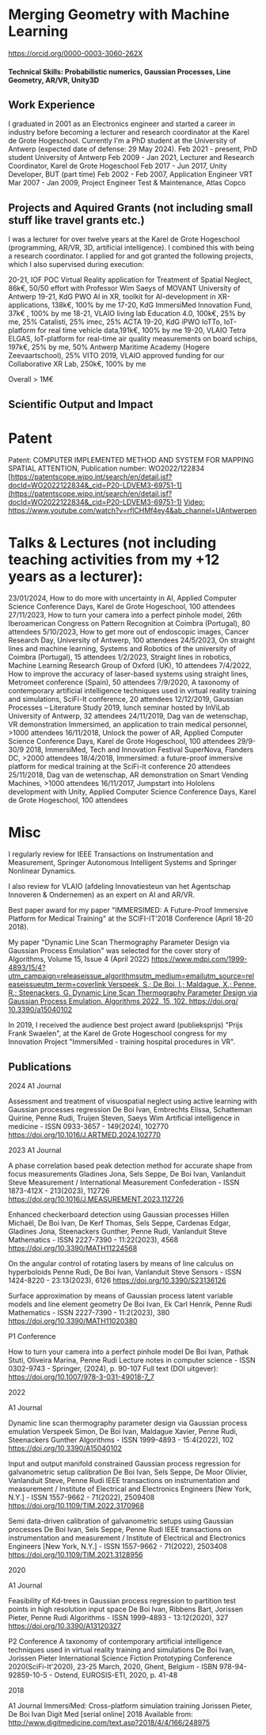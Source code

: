 # Merging Geometry with Machine Learning
https://orcid.org/0000-0003-3060-262X

#### Technical Skills: Probabilistic numerics, Gaussian Processes, Line Geometry, AR/VR, Unity3D

## Work Experience
I graduated in 2001 as an Electronics engineer and started a career in industry before becoming a lecturer and research coordinator at the Karel de Grote Hogeschool. Currently I'm a PhD student at the University of Antwerp (expected date of defense: 29 May 2024).
Feb 2021 - present, PhD student University of Antwerp
Feb 2009 - Jan 2021, Lecturer and Research Coordinator, Karel de Grote Hogeschool
Feb 2017 - Jun 2017, Unity Developer, BUT (part time)
Feb 2002 - Feb 2007, Application Engineer VRT
Mar 2007 - Jan 2009, Project Engineer Test & Maintenance, Atlas Copco

## Projects and Aquired Grants (not including small stuff like travel grants etc.)
I was a lecturer for over twelve years at the Karel de Grote Hogeschool (programming, AR/VR, 3D, artificial intelligence). I combined this with being a research coordinator. I applied for and got granted the following projects, which I also supervised during execution:

20-21, IOF POC Virtual Reality application for Treatment of Spatial Neglect, 86k€, 50/50 effort with Professor Wim Saeys of MOVANT University of Antwerp
19-21, KdG PWO AI in XR, toolkit for AI-development in XR-applications, 138k€, 100% by me
17-20, KdG ImmersiMed Innovation Fund, 37k€ , 100% by me
18-21, VLAIO living lab Education 4.0, 100k€, 25% by me, 25% Catalisti, 25% imec, 25% ACTA
19-20, KdG iPWO IoTTo, IoT-platform for real time vehicle data,191k€, 100% by me
19-20, VLAIO Tetra ELGAS, IoT-platform for real-time air quality measurements on board schips, 197k€, 25% by me, 50% Antwerp Maritime Academy (Hogere Zeevaartschool), 25% VITO
2019, VLAIO approved funding for our Collaborative XR Lab, 250k€, 100% by me

Overall > 1M€

## Scientific Output and Impact

# Patent
Patent: COMPUTER IMPLEMENTED METHOD AND SYSTEM FOR MAPPING SPATIAL ATTENTION,
Publication number: WO2022/122834
[https://patentscope.wipo.int/search/en/detail.jsf?docId=WO2022122834&_cid=P20-LDVEM3-69751-1](https://patentscope.wipo.int/search/en/detail.jsf?docId=WO2022122834&_cid=P20-LDVEM3-69751-1)
[Video: https://www.youtube.com/watch?v=rflCHMf4ey4&ab_channel=UAntwerpen ](https://www.youtube.com/watch?v=rflCHMf4ey4&ab_channel=UAntwerpen)

# Talks & Lectures (not including teaching activities from my +12 years as a lecturer):
23/01/2024, How to do more with uncertainty in AI, Applied Computer Science Conference Days, Karel de Grote Hogeschool, 100 attendees
27/11/2023, How to turn your camera into a perfect pinhole model, 26th Iberoamerican Congress on Pattern Recognition at Coimbra (Portugal), 80 attendees
5/10/2023, How to get more out of endoscopic images, Cancer Research Day, University of Antwerp, 100 attendees
24/5/2023, On straight lines and machine learning, Systems and Robotics of the university of Coimbra (Portugal), 15 attendees
1/2/2023, Straight lines in robotics, Machine Learning Research Group of Oxford (UK), 10 attendees
7/4/2022, How to improve the accuracy of laser-based systems using straight lines, Metromeet conference (Spain), 50 attendees
7/9/2020, A taxonomy of contemporary artificial intelligence techniques used in virtual reality training and simulations, SciFi-It conference, 20 attendees
12/12/2019, Gaussian Processes – Literature Study 2019, lunch seminar hosted by InViLab University of Antwerp, 32 attendees
24/11/2019, Dag van de wetenschap, VR demonstration Immersimed, an application to train medical personnel, >1000 attendees
16/11/2018, Unlock the power of AR, Applied Computer Science Conference Days, Karel de Grote Hogeschool, 100 attendees
29/9-30/9 2018, ImmersiMed, Tech and Innovation Festival SuperNova, Flanders DC, >2000 attendees
18/4/2018, Immersimed: a future-proof immersive platform for medical training at the SciFi-It conference 20 attendees
25/11/2018, Dag van de wetenschap, AR demonstration on Smart Vending Machines, >1000 attendees
16/11/2017, Jumpstart into Hololens development with Unity, Applied Computer Science Conference Days, Karel de Grote Hogeschool, 100 attendees

# Misc
I regularly review for IEEE Transactions on Instrumentation and Measurement, Springer Autonomous Intelligent Systems and Springer Nonlinear Dynamics.

I also review for VLAIO (afdeling Innovatiesteun van het Agentschap Innoveren & Ondernemen) as an expert on AI and AR/VR.

Best paper award for my paper "IMMERSIMED: A Future-Proof Immersive Platform for Medical Training" at the SCIFI-IT’2018 Conference (April 18-20 2018).

My paper "Dynamic Line Scan Thermography Parameter Design via Gaussian Process Emulation" was selected for the cover story of Algorithms, Volume 15, Issue 4 (April 2022) [https://www.mdpi.com/1999-4893/15/4? utm_campaign=releaseissue_algorithmsutm_medium=emailutm_source=releaseissueutm_term=coverlink
Verspeek, S.; De Boi, I.; Maldague, X.; Penne, R.; Steenackers, G. Dynamic Line Scan Thermography
Parameter Design via Gaussian Process Emulation. Algorithms 2022, 15, 102. https://doi.org/
10.3390/a15040102](https://www.mdpi.com/1999-4893/15/4?%20utm_campaign=releaseissue_algorithmsutm_medium=emailutm_source=releaseissueutm_term=coverlink)

In 2019, I received the audience best project award (publieksprijs) "Prijs Frank Swaelen", at the Karel de Grote Hogeschool congress for my Innovation Project "ImmersiMed - training hospital procedures in VR". 

## Publications
2024
A1 Journal

Assessment and treatment of visuospatial neglect using active learning with Gaussian processes regression
De Boi Ivan, Embrechts Elissa, Schatteman Quirine, Penne Rudi, Truijen Steven, Saeys Wim
Artificial intelligence in medicine - ISSN 0933-3657 - 149(2024), 102770
https://doi.org/10.1016/J.ARTMED.2024.102770


2023
A1 Journal

A phase correlation based peak detection method for accurate shape from focus measurements
Gladines Jona, Sels Seppe, De Boi Ivan, Vanlanduit Steve
Measurement / International Measurement Confederation - ISSN 1873-412X - 213(2023), 112726
https://doi.org/10.1016/J.MEASUREMENT.2023.112726

Enhanced checkerboard detection using Gaussian processes
Hillen Michaël, De Boi Ivan, De Kerf Thomas, Sels Seppe, Cardenas Edgar, Gladines Jona, Steenackers Gunther, Penne Rudi, Vanlanduit Steve
Mathematics - ISSN 2227-7390 - 11:22(2023), 4568
https://doi.org/10.3390/MATH11224568

On the angular control of rotating lasers by means of line calculus on hyperboloids
Penne Rudi, De Boi Ivan, Vanlanduit Steve
Sensors - ISSN 1424-8220 - 23:13(2023), 6126
https://doi.org/10.3390/S23136126

Surface approximation by means of Gaussian process latent variable models and line element geometry
De Boi Ivan, Ek Carl Henrik, Penne Rudi
Mathematics - ISSN 2227-7390 - 11:2(2023), 380
https://doi.org/10.3390/MATH11020380


P1 Conference

How to turn your camera into a perfect pinhole model
De Boi Ivan, Pathak Stuti, Oliveira Marina, Penne Rudi
Lecture notes in computer science - ISSN 0302-9743 - Springer, (2024), p. 90-107
Full text (DOI uitgever): https://doi.org/10.1007/978-3-031-49018-7_7

2022

A1 Journal

Dynamic line scan thermography parameter design via Gaussian process emulation
Verspeek Simon, De Boi Ivan, Maldague Xavier, Penne Rudi, Steenackers Gunther
Algorithms - ISSN 1999-4893 - 15:4(2022), 102
https://doi.org/10.3390/A15040102

Input and output manifold constrained Gaussian process regression for galvanometric setup calibration
De Boi Ivan, Sels Seppe, De Moor Olivier, Vanlanduit Steve, Penne Rudi
IEEE transactions on instrumentation and measurement / Institute of Electrical and Electronics Engineers [New York, N.Y.] - ISSN 1557-9662 - 71(2022), 2509408
https://doi.org/10.1109/TIM.2022.3170968


Semi data-driven calibration of galvanometric setups using Gaussian processes
De Boi Ivan, Sels Seppe, Penne Rudi
IEEE transactions on instrumentation and measurement / Institute of Electrical and Electronics Engineers [New York, N.Y.] - ISSN 1557-9662 - 71(2022), 2503408
https://doi.org/10.1109/TIM.2021.3128956


2020

A1 Journal

Feasibility of Kd-trees in Gaussian process regression to partition test points in high resolution input space
De Boi Ivan, Ribbens Bart, Jorissen Pieter, Penne Rudi
Algorithms - ISSN 1999-4893 - 13:12(2020), 327
https://doi.org/10.3390/A13120327


P2 Conference
A taxonomy of contemporary artificial intelligence techniques used in virtual reality training and simulations
De Boi Ivan, Jorissen Pieter
International Science Fiction Prototyping Conference 2020(SciFi-It'2020), 23-25 March, 2020, Ghent, Belgium - ISBN 978-94-92859-10-5 - Ostend, EUROSIS-ETI, 2020, p. 41-48

2018

A1 Journal
ImmersiMed: Cross-platform simulation training
Jorissen Pieter, De Boi Ivan
Digit Med [serial online] 2018  Available from: http://www.digitmedicine.com/text.asp?2018/4/4/166/248975

